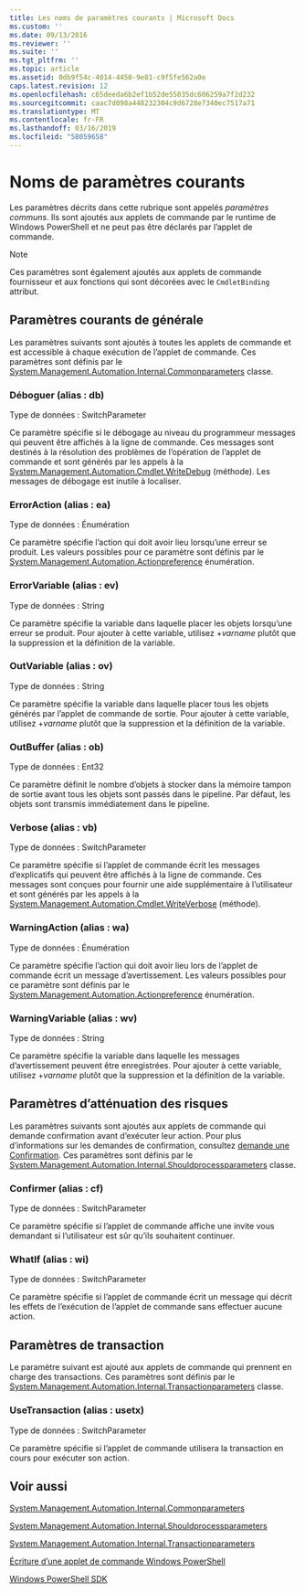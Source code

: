 ```yaml
---
title: Les noms de paramètres courants | Microsoft Docs
ms.custom: ''
ms.date: 09/13/2016
ms.reviewer: ''
ms.suite: ''
ms.tgt_pltfrm: ''
ms.topic: article
ms.assetid: 0db9f54c-4014-4450-9e81-c9f5fe562a0e
caps.latest.revision: 12
ms.openlocfilehash: c65deeda6b2ef1b52de55035dc606259a7f2d232
ms.sourcegitcommit: caac7d098a448232304c9d6728e7340ec7517a71
ms.translationtype: MT
ms.contentlocale: fr-FR
ms.lasthandoff: 03/16/2019
ms.locfileid: "58059658"
---
```

# <a name="common-parameter-names"></a>Noms de paramètres courants

Les paramètres décrits dans cette rubrique sont appelés *paramètres communs*. Ils sont ajoutés aux applets de commande par le runtime de Windows PowerShell et ne peut pas être déclarés par l’applet de commande.

> [!NOTE]
> Ces paramètres sont également ajoutés aux applets de commande fournisseur et aux fonctions qui sont décorées avec le `CmdletBinding` attribut.

## <a name="general-common-parameters"></a>Paramètres courants de générale

Les paramètres suivants sont ajoutés à toutes les applets de commande et est accessible à chaque exécution de l’applet de commande. Ces paramètres sont définis par le [System.Management.Automation.Internal.Commonparameters](/dotnet/api/System.Management.Automation.Internal.CommonParameters) classe.

### <a name="debug-alias-db"></a>Déboguer (alias : db)

Type de données : SwitchParameter

Ce paramètre spécifie si le débogage au niveau du programmeur messages qui peuvent être affichés à la ligne de commande. Ces messages sont destinés à la résolution des problèmes de l’opération de l’applet de commande et sont générés par les appels à la [System.Management.Automation.Cmdlet.WriteDebug](/dotnet/api/System.Management.Automation.Cmdlet.WriteDebug) (méthode). Les messages de débogage est inutile à localiser.

### <a name="erroraction-alias-ea"></a>ErrorAction (alias : ea)

Type de données : Énumération

Ce paramètre spécifie l’action qui doit avoir lieu lorsqu’une erreur se produit. Les valeurs possibles pour ce paramètre sont définis par le [System.Management.Automation.Actionpreference](/dotnet/api/System.Management.Automation.ActionPreference) énumération.

### <a name="errorvariable-alias-ev"></a>ErrorVariable (alias : ev)

Type de données : String

Ce paramètre spécifie la variable dans laquelle placer les objets lorsqu’une erreur se produit. Pour ajouter à cette variable, utilisez +*varname* plutôt que la suppression et la définition de la variable.

### <a name="outvariable-alias-ov"></a>OutVariable (alias : ov)

Type de données : String

Ce paramètre spécifie la variable dans laquelle placer tous les objets générés par l’applet de commande de sortie. Pour ajouter à cette variable, utilisez +*varname* plutôt que la suppression et la définition de la variable.

### <a name="outbuffer-alias-ob"></a>OutBuffer (alias : ob)

Type de données : Ent32

Ce paramètre définit le nombre d’objets à stocker dans la mémoire tampon de sortie avant tous les objets sont passés dans le pipeline. Par défaut, les objets sont transmis immédiatement dans le pipeline.

### <a name="verbose-alias-vb"></a>Verbose (alias : vb)

Type de données : SwitchParameter

Ce paramètre spécifie si l’applet de commande écrit les messages d’explicatifs qui peuvent être affichés à la ligne de commande. Ces messages sont conçues pour fournir une aide supplémentaire à l’utilisateur et sont générés par les appels à la [System.Management.Automation.Cmdlet.WriteVerbose](/dotnet/api/System.Management.Automation.Cmdlet.WriteVerbose) (méthode).

### <a name="warningaction-alias-wa"></a>WarningAction (alias : wa)

Type de données : Énumération

Ce paramètre spécifie l’action qui doit avoir lieu lors de l’applet de commande écrit un message d’avertissement. Les valeurs possibles pour ce paramètre sont définis par le [System.Management.Automation.Actionpreference](/dotnet/api/System.Management.Automation.ActionPreference) énumération.

### <a name="warningvariable-alias-wv"></a>WarningVariable (alias : wv)

Type de données : String

Ce paramètre spécifie la variable dans laquelle les messages d’avertissement peuvent être enregistrées. Pour ajouter à cette variable, utilisez +*varname* plutôt que la suppression et la définition de la variable.

## <a name="risk-mitigation-parameters"></a>Paramètres d’atténuation des risques

Les paramètres suivants sont ajoutés aux applets de commande qui demande confirmation avant d’exécuter leur action. Pour plus d’informations sur les demandes de confirmation, consultez [demande une Confirmation](./requesting-confirmation-from-cmdlets.md). Ces paramètres sont définis par le [System.Management.Automation.Internal.Shouldprocessparameters](/dotnet/api/System.Management.Automation.Internal.ShouldProcessParameters) classe.

### <a name="confirm-alias-cf"></a>Confirmer (alias : cf)

Type de données : SwitchParameter

Ce paramètre spécifie si l’applet de commande affiche une invite vous demandant si l’utilisateur est sûr qu’ils souhaitent continuer.

### <a name="whatif-alias-wi"></a>WhatIf (alias : wi)

Type de données : SwitchParameter

Ce paramètre spécifie si l’applet de commande écrit un message qui décrit les effets de l’exécution de l’applet de commande sans effectuer aucune action.

## <a name="transaction-parameters"></a>Paramètres de transaction

Le paramètre suivant est ajouté aux applets de commande qui prennent en charge des transactions. Ces paramètres sont définis par le [System.Management.Automation.Internal.Transactionparameters](/dotnet/api/System.Management.Automation.Internal.TransactionParameters) classe.

### <a name="usetransaction-alias-usetx"></a>UseTransaction (alias : usetx)

Type de données : SwitchParameter

Ce paramètre spécifie si l’applet de commande utilisera la transaction en cours pour exécuter son action.

## <a name="see-also"></a>Voir aussi

[System.Management.Automation.Internal.Commonparameters](/dotnet/api/System.Management.Automation.Internal.CommonParameters)

[System.Management.Automation.Internal.Shouldprocessparameters](/dotnet/api/System.Management.Automation.Internal.ShouldProcessParameters)

[System.Management.Automation.Internal.Transactionparameters](/dotnet/api/System.Management.Automation.Internal.TransactionParameters)

[Écriture d’une applet de commande Windows PowerShell](./writing-a-windows-powershell-cmdlet.md)

[Windows PowerShell SDK](../windows-powershell-reference.md)
